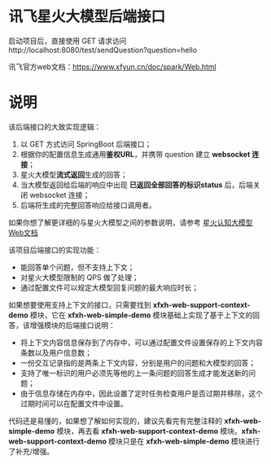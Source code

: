 # 讯飞星火大模型后端接口

启动项目后，直接使用 GET 请求访问 http://localhost:8080/test/sendQuestion?question=hello

讯飞官方web文档：https://www.xfyun.cn/doc/spark/Web.html

# 说明
该后端接口的大致实现逻辑：

1. 以 GET 方式访问 SpringBoot 后端接口；
2. 根据你的配置信息生成通用**鉴权URL**，并携带 question 建立 **websocket 连接**；
3. 星火大模型**流式返回**生成的回答；
4. 当大模型返回给后端的响应中出现 **已返回全部回答的标识status** 后，后端关闭 websocket 连接；
5. 后端将生成的完整回答响应给接口调用者。

如果你想了解更详细的与星火大模型之间的参数说明，请参考 [星火认知大模型Web文档](https://www.xfyun.cn/doc/spark/Web.html)

该项目后端接口的实现功能：

- 能回答单个问题，但不支持上下文；
- 对星火大模型限制的 QPS 做了处理；
- 通过配置文件可以规定大模型回复问题的最大响应时长；

如果想要使用支持上下文的接口，只需要找到 **xfxh-web-support-context-demo** 模块，它在 **xfxh-web-simple-demo** 模块基础上实现了基于上下文的回答，该增强模块的后端接口说明：

- 将上下文内容信息保存到了内存中，可以通过配置文件设置保存的上下文内容条数以及用户信息数；
- 一份交互记录指的是两条上下文内容，分别是用户的问题和大模型的回答；
- 支持了唯一标识的用户必须先等他的上一条问题的回答生成才能发送新的问题；
- 由于信息存储在内存中，因此设置了定时任务检查用户是否过期并移除，这个过期时间可以在配置文件中设置。

代码还是易懂的，如果想了解如何实现的，建议先看完有完整注释的 **xfxh-web-simple-demo** 模块，再去看 **xfxh-web-support-context-demo** 模块。**xfxh-web-support-context-demo** 模块只是在 **xfxh-web-simple-demo** 模块进行了补充/增强。 

